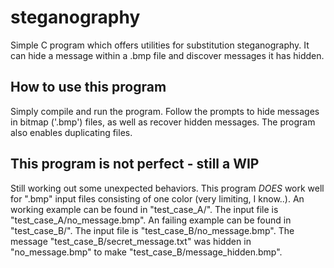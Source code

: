 # steganography
Simple C program which offers utilities for substitution steganography. It can hide a message within a .bmp file and discover messages it has hidden. 


## How to use this program
Simply compile and run the program. Follow the prompts to hide messages in bitmap ('.bmp') files, as well as recover hidden messages. The program also enables duplicating files.

## This program is not perfect - still a WIP
Still working out some unexpected behaviors. This program *DOES* work well for ".bmp" input files consisting of one color (very limiting, I know..). An working example can be found in "test_case_A/". The input file is "test_case_A/no_message.bmp".
An failing example can be found in "test_case_B/". The input file is "test_case_B/no_message.bmp". The message "test_case_B/secret_message.txt" was hidden in "no_message.bmp" to make "test_case_B/message_hidden.bmp".  

